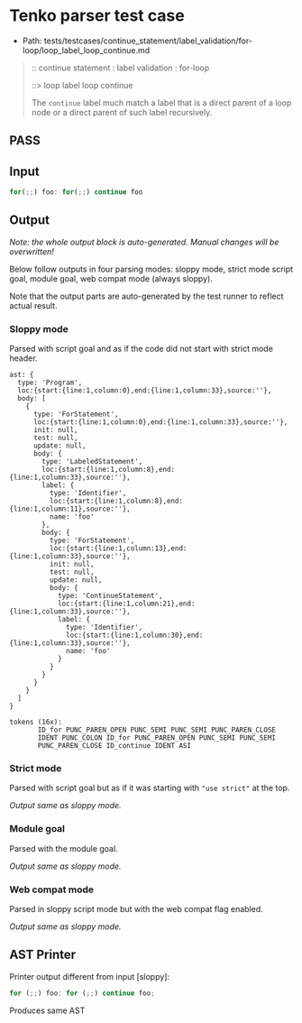 # Tenko parser test case

- Path: tests/testcases/continue_statement/label_validation/for-loop/loop_label_loop_continue.md

> :: continue statement : label validation : for-loop
>
> ::> loop label loop continue
>
> The `continue` label much match a label that is a direct parent of a loop node or a direct parent of such label recursively.

## PASS

## Input

`````js
for(;;) foo: for(;;) continue foo
`````

## Output

_Note: the whole output block is auto-generated. Manual changes will be overwritten!_

Below follow outputs in four parsing modes: sloppy mode, strict mode script goal, module goal, web compat mode (always sloppy).

Note that the output parts are auto-generated by the test runner to reflect actual result.

### Sloppy mode

Parsed with script goal and as if the code did not start with strict mode header.

`````
ast: {
  type: 'Program',
  loc:{start:{line:1,column:0},end:{line:1,column:33},source:''},
  body: [
    {
      type: 'ForStatement',
      loc:{start:{line:1,column:0},end:{line:1,column:33},source:''},
      init: null,
      test: null,
      update: null,
      body: {
        type: 'LabeledStatement',
        loc:{start:{line:1,column:8},end:{line:1,column:33},source:''},
        label: {
          type: 'Identifier',
          loc:{start:{line:1,column:8},end:{line:1,column:11},source:''},
          name: 'foo'
        },
        body: {
          type: 'ForStatement',
          loc:{start:{line:1,column:13},end:{line:1,column:33},source:''},
          init: null,
          test: null,
          update: null,
          body: {
            type: 'ContinueStatement',
            loc:{start:{line:1,column:21},end:{line:1,column:33},source:''},
            label: {
              type: 'Identifier',
              loc:{start:{line:1,column:30},end:{line:1,column:33},source:''},
              name: 'foo'
            }
          }
        }
      }
    }
  ]
}

tokens (16x):
       ID_for PUNC_PAREN_OPEN PUNC_SEMI PUNC_SEMI PUNC_PAREN_CLOSE
       IDENT PUNC_COLON ID_for PUNC_PAREN_OPEN PUNC_SEMI PUNC_SEMI
       PUNC_PAREN_CLOSE ID_continue IDENT ASI
`````

### Strict mode

Parsed with script goal but as if it was starting with `"use strict"` at the top.

_Output same as sloppy mode._

### Module goal

Parsed with the module goal.

_Output same as sloppy mode._

### Web compat mode

Parsed in sloppy script mode but with the web compat flag enabled.

_Output same as sloppy mode._

## AST Printer

Printer output different from input [sloppy]:

````js
for (;;) foo: for (;;) continue foo;
````

Produces same AST
